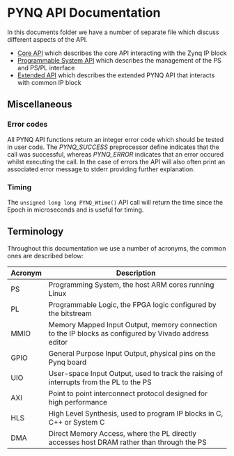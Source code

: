 # PYNQ API Documentation

In this documents folder we have a number of separate file which discuss different aspects of the API.

* <a href="https://github.com/mesham/pynq_api/blob/master/docs/core.md">Core API</a> which describes the core API interacting with the Zynq IP block
* <a href="https://github.com/mesham/pynq_api/blob/master/docs/ps.md">Programmable System API</a> which describes the management of the PS and PS/PL interface
* <a href="https://github.com/mesham/pynq_api/blob/master/docs/extended.md">Extended API</a> which describes the extended PYNQ API that interacts with common IP block

## Miscellaneous

### Error codes

All PYNQ API functions return an integer error code which should be tested in user code. The _PYNQ_SUCCESS_ preprocessor define indicates that the call was successful, whereas _PYNQ_ERROR_ indicates that an error occured whilst executing the call. In the case of errors the API will also often print an associated error message to stderr providing further explanation.

### Timing

The `unsigned long long PYNQ_Wtime()` API call will return the time since the Epoch in microseconds and is useful for timing.

## Terminology

Throughout this documentation we use a number of acronyms, the common ones are described below:

Acronym | Description
--------- | ----------- 
PS | Programming System, the host ARM cores running Linux
PL | Programmable Logic, the FPGA logic configured by the bitstream
MMIO | Memory Mapped Input Output, memory connection to the IP blocks as configured by Vivado address editor
GPIO | General Purpose Input Output, physical pins on the Pynq board
UIO | User-space Input Output, used to track the raising of interrupts from the PL to the PS
AXI | Point to point interconnect protocol designed for high performance
HLS | High Level Synthesis, used to program IP blocks in C, C++ or System C
DMA | Direct Memory Access, where the PL directly accesses host DRAM rather than through the PS
